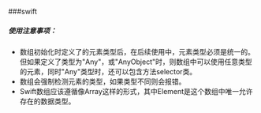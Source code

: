 ###swift 

##### 使用注意事项：

* 数组初始化时定义了的元素类型后，在后续使用中，元素类型必须是统一的。但如果定义了类型为"Any"，或"AnyObject"时，则数组中可以使用任意类型的元素，同时"Any"类型时，还可以包含方法selector类。
* 数组会强制检测元素的类型，如果类型不同则会报错。
* Swift数组应该遵循像Array<Element>这样的形式，其中Element是这个数组中唯一允许存在的数据类型。
